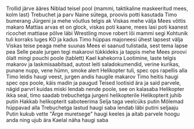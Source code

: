 Trollid järve ääres
Niblad teisel pool (mammi, taktikaline maskeeritud mees, kolm last)
Trebuchet ja parv
Naine sütega, proovis potti kasutada 
Timo bumerang
Jürgeni ja mehe võutlus telgis ak 
Viskas mehe välja 
Mees võttis makaro
Mattias arvas et on glock, viskas poti kaane, mees lasi poti kaanest ricochet mattiase põlve läbi
Wrestling move robert lõi mammi segi
Kohtunik tuli korraks luges KO ja kadus
Timo hüppas majoneesi ühest lapsest välja 
Viskas teise peaga mehe suunas
Mees ei saanud tulistada, sest tema lapse pea
Selle peale jurgen tegi makarovi tükkideks ja tappis mehe
Mees proovi õlalt mingi pouchi poole (tablett)
Kael kahekorra
Lootimine, laste telgis makarov ja laskmisaabitsad, autost leiti saladokumendid, verine kurikas, punane nupp, vene hümn, smoke alert
Helikopter tuli, spec ops rapellis alla
Timo leidis haugi veest, jurgen andis haugile makarov
Timo heitis haugi spec ops poole, käis madin ja paugud 
Teised lootisid ära ja said parvele, nägid parvrl kuidas miski lendab nende poole, see on kalasaba
Helikopter ikka seal, timo saadab trebuchetga jurgeni helikopterile
Helikopterit juhib putin
Hakkab helikopterit saboteerima
Selja taga veelcüks putin 
Mõlemad hüppavad alla
Trebuchetga lastud haugi saba lendab läbi putini seljaaju 
Putin kukub vette 
"Ärge muretsege" haugi keeles ja aitab parvele hoogu anda ning ujub ära
Kaelal näha haugi saba